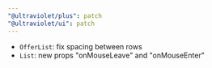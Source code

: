 ```yaml
---
"@ultraviolet/plus": patch
"@ultraviolet/ui": patch
---
```


- `OfferList`: fix spacing between rows
- `List`: new props "onMouseLeave" and "onMouseEnter"
